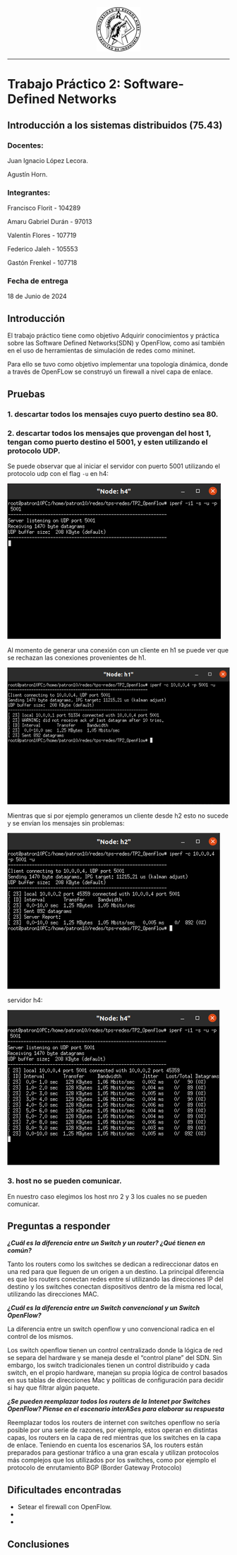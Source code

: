 <div style="text-align: center;">
  <img src="images/logo-fiuba.png" alt="Logo">
</div>

---

  # Trabajo Práctico 2: Software-Defined Networks

  ## Introducción a los sistemas distribuidos (75.43)

  ### Docentes:
  Juan Ignacio López Lecora.

  Agustín Horn.

  ### Integrantes:

  Francisco Florit - 104289

  Amaru Gabriel Durán - 97013

  Valentín Flores - 107719

  Federico Jaleh - 105553

  Gastón Frenkel - 107718

  ### Fecha de entrega

  18 de Junio de 2024



<div style="page-break-after: always;"></div>

## Introducción

El trabajo práctico tiene como objetivo Adquirir conocimientos y práctica sobre las Software Defined Networks(SDN) y OpenFlow, como así también en el uso de herramientas de simulación de redes como mininet.

Para ello se tuvo como objetivo implementar una topología dinámica, donde a través de OpenFLow se construyó un firewall a nivel capa de enlace.


## Pruebas

### 1. descartar todos los mensajes cuyo puerto destino sea 80.

### 2. descartar todos los mensajes que provengan del host 1, tengan como puerto destino el 5001, y esten utilizando el protocolo UDP.

Se puede observar que al iniciar el servidor con puerto 5001 utilizando el protocolo udp con el flag `-u` en h4:

![2-srv-udp-5001](images/2-srv-udp-5001.png)

Al momento de generar una conexión con un cliente en h1 se puede ver que se rechazan las conexiones provenientes de h1.

![2-cl-udp-refused](images/2-cl-udp-refused.png)

Mientras que si por ejemplo generamos un cliente desde h2 esto no sucede y se envían los mensajes sin problemas:

![2-cl-udp-ok](images/2-cl-udp-ok.png)

servidor h4:

![2-srv-udp-5001-ok](images/2-srv-udp-5001-ok.png)


### 3. host no se pueden comunicar.

En nuestro caso elegimos los host nro 2 y 3 los cuales no se pueden comunicar.



## Preguntas a responder

_**¿Cuál es la diferencia entre un Switch y un router? ¿Qué tienen en común?**_

Tanto los routers como los switches se dedican a redireccionar datos en una red para que lleguen de un origen a un destino. La principal diferencia es que los routers conectan redes entre sí utilizando las direcciones IP del destino y los switches conectan dispositivos dentro de la misma red local, utilizando las direcciones MAC.


_**¿Cuál es la diferencia entre un Switch convencional y un Switch OpenFlow?**_

La diferencia entre un switch openflow y uno convencional radica en el control de los mismos. 

Los switch openflow tienen un control centralizado donde la lógica de red se separa del hardware y se maneja desde el “control plane” del SDN. Sin embargo, los switch tradicionales tienen un control distribuido y cada switch, en el propio hardware, manejan su propia lógica de control basados en sus tablas de direcciones Mac y políticas de configuración para decidir si hay que filtrar algún paquete.


_**¿Se pueden reemplazar todos los routers de la Intenet por Switches OpenFlow? Piense en el escenario interASes para
elaborar su respuesta**_

Reemplazar todos los routers de internet con switches openflow no sería posible por una serie de razones, por ejemplo, estos operan en distintas capas, los routers en la capa de red mientras que los switches en la capa de enlace. Teniendo en cuenta los escenarios SA, los routers están preparados para gestionar tráfico a una gran escala y utilizan protocolos más complejos que los utilizados por los switches, como por ejemplo el protocolo de enrutamiento BGP (Border Gateway Protocolo)

## Dificultades encontradas

- Setear el firewall con OpenFlow.
- 
-

## Conclusiones


